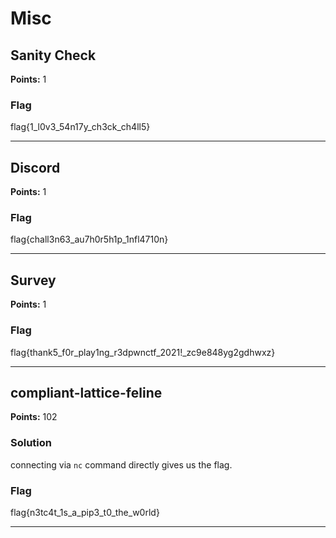 # Misc

## Sanity Check

**Points:** 1

### Flag

flag{1_l0v3_54n17y_ch3ck_ch4ll5}

---

## Discord

**Points:** 1

### Flag

flag{chall3n63_au7h0r5h1p_1nfl4710n}

---

## Survey

**Points:** 1

### Flag

flag{thank5_f0r_play1ng_r3dpwnctf_2021!_zc9e848yg2gdhwxz}

---

## compliant-lattice-feline

**Points:** 102

### Solution

connecting via `nc` command directly gives us the flag.

### Flag

flag{n3tc4t_1s_a_pip3_t0_the_w0rld}

---